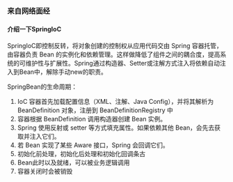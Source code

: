 ### 来自网络面经

#### 介绍一下SpringIoC

SpringIoC即控制反转，将对象创建的控制权从应用代码交由 Spring 容器托管，由容器负责 Bean 的实例化和依赖管理。这样做降低了组件之间的耦合度，提高系统的可维护性与扩展性。Spring通过构造器、Setter或注解方式注入将依赖自动注入到Bean中，解除手动new的职责。

SpringBean的生命周期：
1. IoC 容器首先加载配置信息（XML、注解、Java Config），并将其解析为 BeanDefinition 对象，注册到 BeanDefinitionRegistry 中
2. 容器根据 BeanDefinition 调用构造器创建 Bean 实例。
3. Spring 使用反射或 setter 等方式填充属性。如果依赖其他 Bean，会先去获取并注入它们。
4. 若 Bean 实现了某些 Aware 接口，Spring 会回调它们。
5. 初始化前处理，初始化后处理和初始化回调条古
6. Bean此时以及就绪，可以被业务逻辑调用
7. 容器关闭时会被销毁